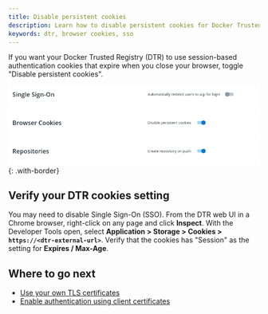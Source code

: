```yaml
---
title: Disable persistent cookies
description: Learn how to disable persistent cookies for Docker Trusted Registry.	
keywords: dtr, browser cookies, sso
---
```

If you want your Docker Trusted Registry (DTR) to use session-based authentication cookies that expire when you close your browser, toggle "Disable persistent cookies".
  
![](/ee/dtr/images/disable-persistent-cookies-1.png){: .with-border}

## Verify your DTR cookies setting

You may need to disable Single Sign-On (SSO). From the DTR web UI in a Chrome browser, right-click on any page and click **Inspect**. With the Developer Tools open, select **Application > Storage > Cookies > `https://<dtr-external-url>`**. Verify that the cookies has "Session" as the setting for **Expires / Max-Age**.

## Where to go next

- [Use your own TLS certificates](use-your-own-tls-certificates)
- [Enable authentication using client certificates](/ee/enable-client-certificate-authentication/)
